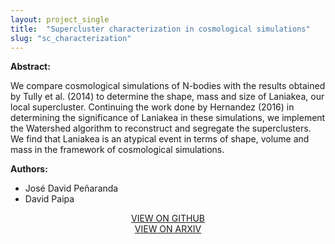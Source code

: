 ```yaml
---
layout: project_single
title:  "Supercluster characterization in cosmological simulations"
slug: "sc_characterization"
---
```

**Abstract:**

We compare cosmological simulations of N-bodies with the results obtained by Tully et
al. (2014) to determine the shape, mass and size of Laniakea, our local supercluster.
Continuing the work done by Hernandez (2016) in determining the significance of Laniakea
in these simulations, we implement the Watershed algorithm to reconstruct and segregate
the superclusters. We find that Laniakea is an atypical event in terms of shape, volume and
mass in the framework of cosmological simulations.

**Authors:**

* José David Peñaranda
* David Paipa

<center>
  <a href="https://github.com/PaipaPsyche/SuperClusterCharacterization">VIEW ON GITHUB</a>
  <br>
  <a href="https://arxiv.org/pdf/2010.05160">VIEW ON ARXIV</a>
  
</center>